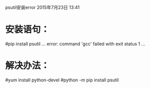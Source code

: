 psutil安装error
2015年7月23日
13:41
 
安装语句：
===========================================
#pip install psutil
...
    error: command 'gcc' failed with exit status 1
...
 
解决办法：
===========================================
#yum install python-devel
#python -m pip install psutil
